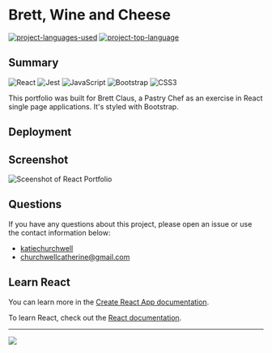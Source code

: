 # Brett, Wine and Cheese
  [![project-languages-used](https://img.shields.io/github/languages/count/katiechurchwell/Brett-Wine-Cheese?color=important)](https://github.com/katiechurchwell/Brett-Wine-Cheese)
  [![project-top-language](https://img.shields.io/github/languages/top/katiechurchwell/Brett-Wine-Cheese?color=blueviolet)](https://github.com/katiechurchwell/Brett-Wine-Cheese)


## Summary
![React](https://img.shields.io/badge/react-%2320232a.svg?style=flat&logo=react&logoColor=%2361DAFB)
![Jest](https://img.shields.io/badge/-jest-%23C21325?style=flat&logo=jest&logoColor=white)
![JavaScript](https://img.shields.io/badge/JavaScript_ES6-%23323330.svg?style=flat&logo=javascript&logoColor=%23F7DF1E)
![Bootstrap](https://img.shields.io/badge/bootstrap-%23563D7C.svg?style=f&logo=bootstrap&logoColor=white)
![CSS3](https://img.shields.io/badge/css3-%231572B6.svg?style=flat&logo=css3&logoColor=white)

This portfolio was built for Brett Claus, a Pastry Chef as an exercise in React single page applications. It's styled with Bootstrap. 
## Deployment

## Screenshot
![Sceenshot of React Portfolio](./screenshot.png)
## Questions
  If you have any questions about this project, please open an issue or use the contact information below:
  * [katiechurchwell](https://www.github.com/katiechurchwell)
  * [churchwellcatherine@gmail.com](mailto:churchwellcatherine@gmail.com)

## Learn React
You can learn more in the [Create React App documentation](https://facebook.github.io/create-react-app/docs/getting-started).

To learn React, check out the [React documentation](https://reactjs.org/).

---
  ![](https://img.shields.io/badge/license-MIT-blue)


